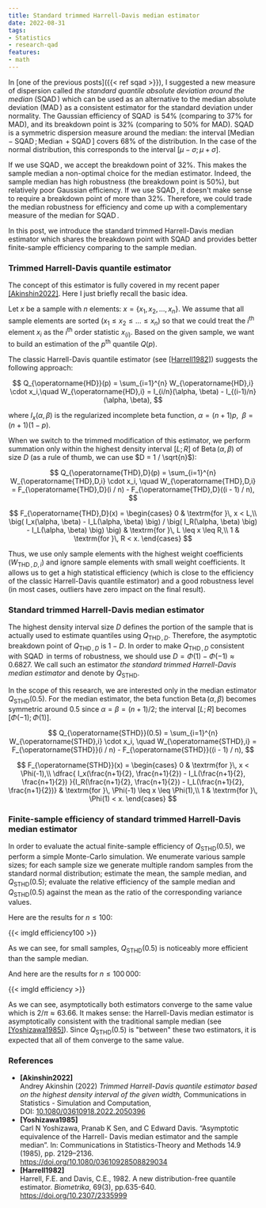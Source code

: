 ```yaml
---
title: Standard trimmed Harrell-Davis median estimator
date: 2022-08-31
tags:
- Statistics
- research-qad
features:
- math
---
```


In [one of the previous posts]({{< ref sqad >}}), I suggested a new measure of dispersion called
  *the standard quantile absolute deviation around the median* ($\operatorname{SQAD}$) which can be used as an alternative
  to the median absolute deviation ($\operatorname{MAD}$) as a consistent estimator for the standard deviation under normality.
The Gaussian efficiency of $\operatorname{SQAD}$ is $54\%$ (comparing to $37\%$ for MAD),
  and its breakdown point is $32\%$ (comparing to $50\%$ for MAD).
  $\operatorname{SQAD}$ is a symmetric dispersion measure around the median:
  the interval $[\operatorname{Median} - \operatorname{SQAD}; \operatorname{Median} + \operatorname{SQAD}]$
  covers $68\%$ of the distribution.
In the case of the normal distribution, this corresponds to the interval $[\mu - \sigma; \mu + \sigma]$.

If we use $\operatorname{SQAD}$, we accept the breakdown point of $32\%$.
This makes the sample median a non-optimal choice for the median estimator.
Indeed, the sample median has high robustness (the breakdown point is $50\%$),
  but relatively poor Gaussian efficiency.
If we use $\operatorname{SQAD}$, it doesn't make sense to require a breakdown point of more than $32\%$.
Therefore, we could trade the median robustness for efficiency
  and come up with a complementary measure of the median for $\operatorname{SQAD}$.

In this post, we introduce the standard trimmed Harrell-Davis median estimator which shares
  the breakdown point with $\operatorname{SQAD}$ and provides better finite-sample efficiency comparing
  to the sample median.

<!--more-->

### Trimmed Harrell-Davis quantile estimator

The concept of this estimator is fully covered in my recent paper [[Akinshin2022]](#Akinshin2022).
Here I just briefly recall the basic idea.

Let $x$ be a sample with $n$ elements: $x = \{ x_1, x_2, \ldots, x_n \}$.
We assume that all sample elements are sorted ($x_1 \leq x_2 \leq \ldots \leq x_n$) so that
  we could treat the $i^\textrm{th}$ element $x_i$ as the $i^\textrm{th}$ order statistic $x_{(i)}$.
Based on the given sample, we want to build an estimation of the $p^\textrm{th}$ quantile $Q(p)$.

The classic Harrell-Davis quantile estimator (see [[Harrell1982]](#Harrell1982)) suggests the following approach:

$$
Q_{\operatorname{HD}}(p) = \sum_{i=1}^{n} W_{\operatorname{HD},i} \cdot x_i,\quad
W_{\operatorname{HD},i} = I_{i/n}(\alpha, \beta) - I_{(i-1)/n}(\alpha, \beta),
$$

where $I_x(\alpha, \beta)$ is the regularized incomplete beta function,
  $\alpha = (n+1)p$, $\;\beta = (n+1)(1-p)$.

When we switch to the trimmed modification of this estimator,
  we perform summation only within the highest density interval $[L;R]$ of $\operatorname{Beta}(\alpha, \beta)$
  of size $D$ (as a rule of thumb, we can use $D = 1 / \sqrt{n}$):

$$
Q_{\operatorname{THD},D}(p) = \sum_{i=1}^{n} W_{\operatorname{THD},D,i} \cdot x_i, \quad
W_{\operatorname{THD},D,i} = F_{\operatorname{THD},D}(i / n) - F_{\operatorname{THD},D}((i - 1) / n),
$$

$$
F_{\operatorname{THD},D}(x) = \begin{cases}
0 & \textrm{for }\, x < L,\\
\big( I_x(\alpha, \beta) - I_L(\alpha, \beta) \big) /
\big( I_R(\alpha, \beta) \big) - I_L(\alpha, \beta) \big) \big)
  & \textrm{for }\, L \leq x \leq R,\\
1 & \textrm{for }\, R < x.
\end{cases}
$$

Thus, we use only sample elements with the highest weight coefficients ($W_{\operatorname{THD},D,i}$) and
  ignore sample elements with small weight coefficients.
It allows us to get a high statistical efficiency
  (which is close to the efficiency of the classic Harrell-Davis quantile estimator)
  and a good robustness level
  (in most cases, outliers have zero impact on the final result).

### Standard trimmed Harrell-Davis median estimator

The highest density interval size $D$ defines the portion of the sample that is actually used to estimate quantiles
  using $Q_{\operatorname{THD},D}$.
Therefore, the asymptotic breakdown point of $Q_{\operatorname{THD},D}$ is $1-D$.
In order to make $Q_{\operatorname{THD},D}$ consistent with $\operatorname{SQAD}$ in terms of robustness,
  we should use $D=\Phi(1)-\Phi(-1) \approx 0.6827$.
We call such an estimator *the standard trimmed Harrell-Davis median estimator* and denote by $Q_{\operatorname{STHD}}$.

In the scope of this research, we are interested only in the median estimator $Q_{\operatorname{STHD}}(0.5)$.
For the median estimator, the beta function $\operatorname{Beta}(\alpha, \beta)$ becomes symmetric around $0.5$
  since $\alpha = \beta = (n + 1) / 2$;
  the interval $[L;R]$ becomes $[\Phi(-1); \Phi(1)]$.


$$
Q_{\operatorname{STHD}}(0.5) = \sum_{i=1}^{n} W_{\operatorname{STHD},i} \cdot x_i, \quad
W_{\operatorname{STHD},i} = F_{\operatorname{STHD}}(i / n) - F_{\operatorname{STHD}}((i - 1) / n),
$$

$$
F_{\operatorname{STHD}}(x) = \begin{cases}
0 & \textrm{for }\, x < \Phi(-1),\\
\dfrac{ I_x(\frac{n+1}{2}, \frac{n+1}{2}) - I_L(\frac{n+1}{2}, \frac{n+1}{2}) }{I_R(\frac{n+1}{2}, \frac{n+1}{2}) - I_L(\frac{n+1}{2}, \frac{n+1}{2})}
  & \textrm{for }\, \Phi(-1) \leq x \leq \Phi(1),\\
1 & \textrm{for }\, \Phi(1) < x.
\end{cases}
$$

### Finite-sample efficiency of standard trimmed Harrell-Davis median estimator

In order to evaluate the actual finite-sample efficiency of $Q_{\operatorname{STHD}}(0.5)$,
  we perform a simple Monte-Carlo simulation.
We enumerate various sample sizes;
  for each sample size we generate multiple random samples from the standard normal distribution;
  estimate the mean, the sample median, and $Q_{\operatorname{STHD}}(0.5)$;
  evaluate the relative efficiency of the sample median and $Q_{\operatorname{STHD}}(0.5)$ against the mean
  as the ratio of the corresponding variance values.

Here are the results for $n \leq 100$:

{{< imgld efficiency100 >}}

As we can see, for small samples, $Q_{\operatorname{STHD}}(0.5)$ is noticeably more efficient than the sample median.

And here are the results for $n \leq 100\,000$:

{{< imgld efficiency >}}

As we can see, asymptotically both estimators converge to the same value which is $2 / \pi \approx 63.66%$.
It makes sense: the Harrell-Davis median estimator is asymptotically consistent with the traditional sample median
  (see [[Yoshizawa1985]](#Yoshizawa1985)).
Since $Q_{\operatorname{STHD}}(0.5)$ is "between" these two estimators, it is expected that
  all of them converge to the same value.

### References

* <b id="Akinshin2022">[Akinshin2022]</b>  
  Andrey Akinshin (2022)
  *Trimmed Harrell-Davis quantile estimator based on the highest density interval of the given width,*
  Communications in Statistics - Simulation and Computation,  
  DOI: [10.1080/03610918.2022.2050396](https://www.tandfonline.com/doi/abs/10.1080/03610918.2022.2050396)
* <b id="Yoshizawa1985">[Yoshizawa1985]</b>  
  Carl N Yoshizawa, Pranab K Sen, and C Edward Davis. “Asymptotic equivalence of the Harrell-
  Davis median estimator and the sample median”. In: Communications in Statistics-Theory and
  Methods 14.9 (1985), pp. 2129–2136.  
  https://doi.org/10.1080/03610928508829034
* <b id=Harrell1982>[Harrell1982]</b>  
  Harrell, F.E. and Davis, C.E., 1982. A new distribution-free quantile estimator.
  *Biometrika*, 69(3), pp.635-640.  
  https://doi.org/10.2307/2335999 
